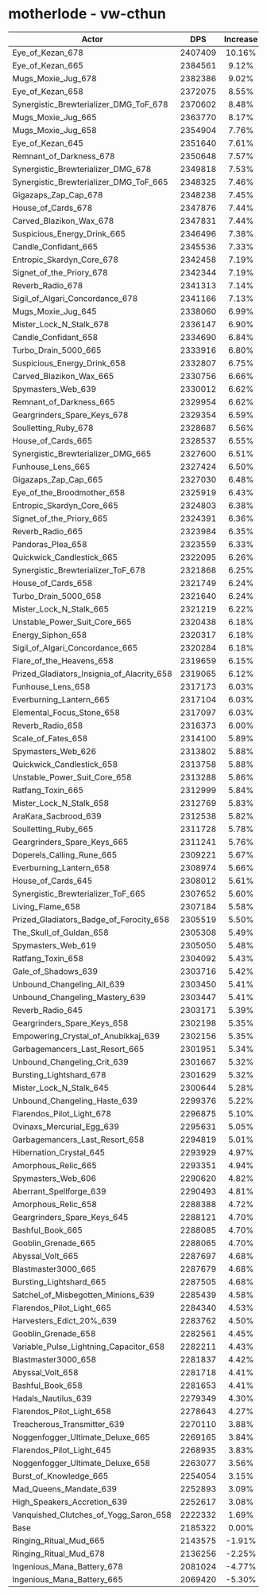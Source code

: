 # motherlode - vw-cthun
| Actor | DPS | Increase |
|---|:---:|:---:|
|Eye_of_Kezan_678|2407409|10.16%|
|Eye_of_Kezan_665|2384561|9.12%|
|Mugs_Moxie_Jug_678|2382386|9.02%|
|Eye_of_Kezan_658|2372075|8.55%|
|Synergistic_Brewterializer_DMG_ToF_678|2370602|8.48%|
|Mugs_Moxie_Jug_665|2363770|8.17%|
|Mugs_Moxie_Jug_658|2354904|7.76%|
|Eye_of_Kezan_645|2351640|7.61%|
|Remnant_of_Darkness_678|2350648|7.57%|
|Synergistic_Brewterializer_DMG_678|2349818|7.53%|
|Synergistic_Brewterializer_DMG_ToF_665|2348325|7.46%|
|Gigazaps_Zap_Cap_678|2348238|7.45%|
|House_of_Cards_678|2347876|7.44%|
|Carved_Blazikon_Wax_678|2347831|7.44%|
|Suspicious_Energy_Drink_665|2346496|7.38%|
|Candle_Confidant_665|2345536|7.33%|
|Entropic_Skardyn_Core_678|2342458|7.19%|
|Signet_of_the_Priory_678|2342344|7.19%|
|Reverb_Radio_678|2341313|7.14%|
|Sigil_of_Algari_Concordance_678|2341166|7.13%|
|Mugs_Moxie_Jug_645|2338060|6.99%|
|Mister_Lock_N_Stalk_678|2336147|6.90%|
|Candle_Confidant_658|2334690|6.84%|
|Turbo_Drain_5000_665|2333916|6.80%|
|Suspicious_Energy_Drink_658|2332807|6.75%|
|Carved_Blazikon_Wax_665|2330756|6.66%|
|Spymasters_Web_639|2330012|6.62%|
|Remnant_of_Darkness_665|2329954|6.62%|
|Geargrinders_Spare_Keys_678|2329354|6.59%|
|Soulletting_Ruby_678|2328687|6.56%|
|House_of_Cards_665|2328537|6.55%|
|Synergistic_Brewterializer_DMG_665|2327600|6.51%|
|Funhouse_Lens_665|2327424|6.50%|
|Gigazaps_Zap_Cap_665|2327030|6.48%|
|Eye_of_the_Broodmother_658|2325919|6.43%|
|Entropic_Skardyn_Core_665|2324803|6.38%|
|Signet_of_the_Priory_665|2324391|6.36%|
|Reverb_Radio_665|2323984|6.35%|
|Pandoras_Plea_658|2323559|6.33%|
|Quickwick_Candlestick_665|2322095|6.26%|
|Synergistic_Brewterializer_ToF_678|2321868|6.25%|
|House_of_Cards_658|2321749|6.24%|
|Turbo_Drain_5000_658|2321640|6.24%|
|Mister_Lock_N_Stalk_665|2321219|6.22%|
|Unstable_Power_Suit_Core_665|2320438|6.18%|
|Energy_Siphon_658|2320317|6.18%|
|Sigil_of_Algari_Concordance_665|2320284|6.18%|
|Flare_of_the_Heavens_658|2319659|6.15%|
|Prized_Gladiators_Insignia_of_Alacrity_658|2319065|6.12%|
|Funhouse_Lens_658|2317173|6.03%|
|Everburning_Lantern_665|2317104|6.03%|
|Elemental_Focus_Stone_658|2317097|6.03%|
|Reverb_Radio_658|2316373|6.00%|
|Scale_of_Fates_658|2314100|5.89%|
|Spymasters_Web_626|2313802|5.88%|
|Quickwick_Candlestick_658|2313758|5.88%|
|Unstable_Power_Suit_Core_658|2313288|5.86%|
|Ratfang_Toxin_665|2312999|5.84%|
|Mister_Lock_N_Stalk_658|2312769|5.83%|
|AraKara_Sacbrood_639|2312538|5.82%|
|Soulletting_Ruby_665|2311728|5.78%|
|Geargrinders_Spare_Keys_665|2311241|5.76%|
|Doperels_Calling_Rune_665|2309221|5.67%|
|Everburning_Lantern_658|2308974|5.66%|
|House_of_Cards_645|2308012|5.61%|
|Synergistic_Brewterializer_ToF_665|2307652|5.60%|
|Living_Flame_658|2307184|5.58%|
|Prized_Gladiators_Badge_of_Ferocity_658|2305519|5.50%|
|The_Skull_of_Guldan_658|2305308|5.49%|
|Spymasters_Web_619|2305050|5.48%|
|Ratfang_Toxin_658|2304092|5.43%|
|Gale_of_Shadows_639|2303716|5.42%|
|Unbound_Changeling_All_639|2303450|5.41%|
|Unbound_Changeling_Mastery_639|2303447|5.41%|
|Reverb_Radio_645|2303171|5.39%|
|Geargrinders_Spare_Keys_658|2302198|5.35%|
|Empowering_Crystal_of_Anubikkaj_639|2302156|5.35%|
|Garbagemancers_Last_Resort_665|2301951|5.34%|
|Unbound_Changeling_Crit_639|2301667|5.32%|
|Bursting_Lightshard_678|2301629|5.32%|
|Mister_Lock_N_Stalk_645|2300644|5.28%|
|Unbound_Changeling_Haste_639|2299376|5.22%|
|Flarendos_Pilot_Light_678|2296875|5.10%|
|Ovinaxs_Mercurial_Egg_639|2295631|5.05%|
|Garbagemancers_Last_Resort_658|2294819|5.01%|
|Hibernation_Crystal_645|2293929|4.97%|
|Amorphous_Relic_665|2293351|4.94%|
|Spymasters_Web_606|2290620|4.82%|
|Aberrant_Spellforge_639|2290493|4.81%|
|Amorphous_Relic_658|2288388|4.72%|
|Geargrinders_Spare_Keys_645|2288121|4.70%|
|Bashful_Book_665|2288085|4.70%|
|Gooblin_Grenade_665|2288065|4.70%|
|Abyssal_Volt_665|2287697|4.68%|
|Blastmaster3000_665|2287679|4.68%|
|Bursting_Lightshard_665|2287505|4.68%|
|Satchel_of_Misbegotten_Minions_639|2285439|4.58%|
|Flarendos_Pilot_Light_665|2284340|4.53%|
|Harvesters_Edict_20%_639|2283762|4.50%|
|Gooblin_Grenade_658|2282561|4.45%|
|Variable_Pulse_Lightning_Capacitor_658|2282211|4.43%|
|Blastmaster3000_658|2281837|4.42%|
|Abyssal_Volt_658|2281718|4.41%|
|Bashful_Book_658|2281653|4.41%|
|Hadals_Nautilus_639|2279349|4.30%|
|Flarendos_Pilot_Light_658|2278643|4.27%|
|Treacherous_Transmitter_639|2270110|3.88%|
|Noggenfogger_Ultimate_Deluxe_665|2269165|3.84%|
|Flarendos_Pilot_Light_645|2268935|3.83%|
|Noggenfogger_Ultimate_Deluxe_658|2263077|3.56%|
|Burst_of_Knowledge_665|2254054|3.15%|
|Mad_Queens_Mandate_639|2252893|3.09%|
|High_Speakers_Accretion_639|2252617|3.08%|
|Vanquished_Clutches_of_Yogg_Saron_658|2222332|1.69%|
|Base|2185322|0.00%|
|Ringing_Ritual_Mud_665|2143575|-1.91%|
|Ringing_Ritual_Mud_678|2136256|-2.25%|
|Ingenious_Mana_Battery_678|2081024|-4.77%|
|Ingenious_Mana_Battery_665|2069420|-5.30%|
